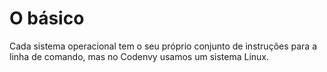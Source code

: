 # O básico

Cada sistema operacional tem o seu próprio conjunto de instruções para a linha de comando, mas no Codenvy usamos um sistema Linux.
